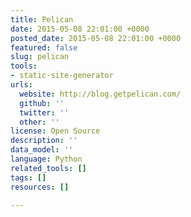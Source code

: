 ```yaml
---
title: Pelican
date: 2015-05-08 22:01:00 +0000
posted_date: 2015-05-08 22:01:00 +0000
featured: false
slug: pelican
tools:
- static-site-generator
urls:
  website: http://blog.getpelican.com/
  github: ''
  twitter: ''
  other: ''
license: Open Source
description: ''
data_model: ''
language: Python
related_tools: []
tags: []
resources: []

---
```

